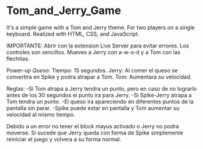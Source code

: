 # Tom_and_Jerry_Game
 It's a simple game with a Tom and Jerry theme. For two players on a single keyboard. Realized with HTML, CSS, and JavaScript.

IMPORTANTE: Abrir con la extension Live Server para evitar errores.
Los controles son sencillos. Mueves a Jerry con a-w-s-d y a Tom con las flechitas. 

Power-up *Queso*: Tiempo: 15 segundos.
Jerry: Al comer el queso se convertira en Spike y podra atrapar a Tom.
Tom: Aumentara su velocidad.

Reglas:
-Si Tom atrapa a Jerry tendra un punto, pero en caso de no lograrlo antes de los 30 segundos el punto ira para Jerry.
-Si Spike-Jerry atrapa a Tom tendra un punto. 
-El queso ira apareciendo en diferentes puntos de la pantalla sin parar.
-Spike puede estar en pantalla y Tom aumentar su velocidad al mismo tiempo.

Debido a un error no tener el block mayus activado o Jerry no podra moverse. 
Si sucede que Jerry queda con forma de Spike simplemente reiniciar el juego y volvera a su forma normal.